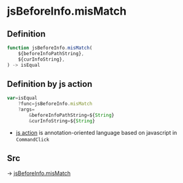 # jsBeforeInfo.misMatch

## Definition

```js.js
function jsBeforeInfo.misMatch(
	${beforeInfoPathString},
	${curInfoString},
) -> isEqual
```


## Definition by js action

```js.js
var=isEqual
	?func=jsBeforeInfo.misMatch
	?args=
		&beforeInfoPathString=${String}
		&curInfoString=${String}
```

- [js action](#) is annotation-oriented language based on javascript in `CommandClick`

## Src

-> [jsBeforeInfo.misMatch](https://github.com/puutaro/CommandClick/blob/master/app/src/main/java/com/puutaro/commandclick/fragment_lib/terminal_fragment/js_interface/judge/JsBeforeInfo.kt#L29)


